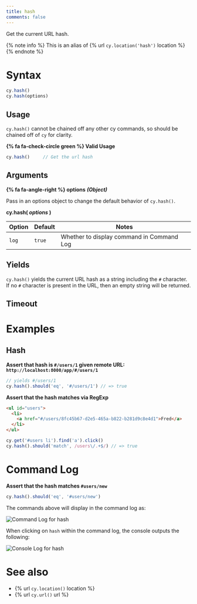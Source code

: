 ```yaml
---
title: hash
comments: false
---
```


Get the current URL hash.

{% note info %}
This is an alias of {% url `cy.location('hash')` location %}
{% endnote %}

# Syntax

```javascript
cy.hash()
cy.hash(options)
```

## Usage

`cy.hash()` cannot be chained off any other cy commands, so should be chained off of `cy` for clarity.

**{% fa fa-check-circle green %} Valid Usage**

```javascript
cy.hash()     // Get the url hash
```

## Arguments

**{% fa fa-angle-right %} options** ***(Object)***

Pass in an options object to change the default behavior of `cy.hash()`.

**cy.hash( *options* )**

Option | Default | Notes
--- | --- | ---
`log` | `true` | Whether to display command in Command Log

## Yields

`cy.hash()` yields the current URL hash as a string including the `#` character. If no `#` character is present in the URL, then an empty string will be returned.

## Timeout

# Examples

## Hash

**Assert that hash is `#/users/1` given remote URL: `http://localhost:8000/app/#/users/1`**

```javascript
// yields #/users/1
cy.hash().should('eq', '#/users/1') // => true
```

**Assert that the hash matches via RegExp**

```html
<ul id="users">
  <li>
    <a href="#/users/8fc45b67-d2e5-465a-b822-b281d9c8e4d1">Fred</a>
  </li>
</ul>
```

```javascript
cy.get('#users li').find('a').click()
cy.hash().should('match', /users\/.+$/) // => true
```

# Command Log

**Assert that the hash matches `#users/new`**

```javascript
cy.hash().should('eq', '#users/new')
```

The commands above will display in the command log as:

![Command Log for hash](/img/api/hash/test-url-hash-for-users-page.png)

When clicking on `hash` within the command log, the console outputs the following:

![Console Log for hash](/img/api/hash/hash-command-yields-url-after-hash.png)

# See also

- {% url `cy.location()` location %}
- {% url `cy.url()` url %}
